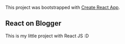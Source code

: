 This project was bootstrapped with [Create React App](https://github.com/facebook/create-react-app).

## React on Blogger

This is my little project with React JS :D

